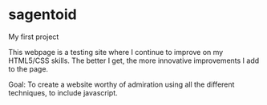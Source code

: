 # sagentoid
My first project

This webpage is a testing site where I continue to improve on my HTML5/CSS skills.  The better I get, the more innovative improvements
I add to the page.

Goal:  To create a website worthy of admiration using all the different techniques, to include javascript.
